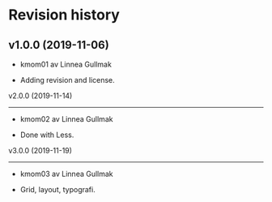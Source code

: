 Revision history
=====================

v1.0.0 (2019-11-06)
-------------------

* kmom01 av Linnea Gullmak

* Adding revision and license.




v2.0.0 (2019-11-14)

-------------------

* kmom02 av Linnea Gullmak

* Done with Less.





v3.0.0 (2019-11-19)

-------------------

* kmom03 av Linnea Gullmak

* Grid, layout, typografi.
